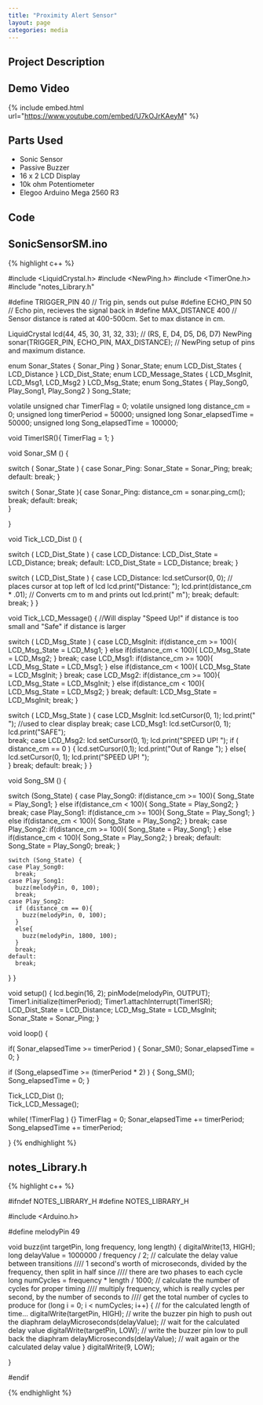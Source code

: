 ```yaml
---
title: "Proximity Alert Sensor"
layout: page
categories: media
---
```

## Project Description

  
## Demo Video
{% include embed.html url="https://www.youtube.com/embed/U7kOJrKAeyM" %}

## Parts Used
- Sonic Sensor
- Passive Buzzer
- 16 x 2 LCD Display
- 10k ohm Potentiometer
- Elegoo Arduino Mega 2560 R3
  
## Code

## SonicSensorSM.ino
{% highlight c++ %}

#include <LiquidCrystal.h>
#include <NewPing.h>
#include <TimerOne.h>
#include "notes_Library.h"

#define TRIGGER_PIN  40  // Trig pin, sends out pulse
#define ECHO_PIN     50  // Echo pin, recieves the signal back in
#define MAX_DISTANCE 400 // Sensor distance is rated at 400-500cm. Set to max distance in cm.

LiquidCrystal lcd(44, 45, 30, 31, 32, 33);  // (RS, E, D4, D5, D6, D7)
NewPing sonar(TRIGGER_PIN, ECHO_PIN, MAX_DISTANCE); // NewPing setup of pins and maximum distance.

enum Sonar_States { Sonar_Ping } Sonar_State;
enum LCD_Dist_States { LCD_Distance } LCD_Dist_State;
enum LCD_Message_States { LCD_MsgInit, LCD_Msg1, LCD_Msg2 } LCD_Msg_State;
enum Song_States { Play_Song0, Play_Song1, Play_Song2 } Song_State;

volatile unsigned char TimerFlag = 0;
volatile unsigned long distance_cm = 0;
unsigned long timerPeriod = 50000;
unsigned long Sonar_elapsedTime = 50000;
unsigned long Song_elapsedTime = 100000;

void TimerISR(){
  TimerFlag = 1;
}

void Sonar_SM () {
  
  switch ( Sonar_State ) {
    case Sonar_Ping:
      Sonar_State = Sonar_Ping;
      break;
    default:
      break;
  }
  
  switch ( Sonar_State ){
    case Sonar_Ping:
      distance_cm = sonar.ping_cm();
      break;
    default:
      break;      
  }
  
}

void Tick_LCD_Dist () {
  
  switch ( LCD_Dist_State ) {
    case LCD_Distance:
      LCD_Dist_State = LCD_Distance;
      break;
    default:
      LCD_Dist_State = LCD_Distance;
      break;
  }

  switch ( LCD_Dist_State ) {
    case LCD_Distance:
      lcd.setCursor(0, 0);              // places cursor at top left of lcd
      lcd.print("Distance: ");
      lcd.print(distance_cm * .01);   // Converts cm to m and prints out
      lcd.print(" m");
      break;
    default:
      break;
  }
}


void Tick_LCD_Message() {   //Will display "Speed Up!" if distance is too small and "Safe" if distance is larger
  
  switch ( LCD_Msg_State ) {
    case LCD_MsgInit:
      if(distance_cm >= 100){
        LCD_Msg_State = LCD_Msg1;
      }
      else if(distance_cm < 100){
        LCD_Msg_State = LCD_Msg2;
      }
      break;
    case LCD_Msg1:
      if(distance_cm >= 100){
        LCD_Msg_State = LCD_Msg1;
      }
      else if(distance_cm < 100){
        LCD_Msg_State = LCD_MsgInit;
      }
      break;
    case LCD_Msg2:
      if(distance_cm >= 100){
        LCD_Msg_State = LCD_MsgInit;
      }
      else if(distance_cm < 100){
        LCD_Msg_State = LCD_Msg2;
      }
      break;
    default:
      LCD_Msg_State = LCD_MsgInit;
      break;
  }
  
  switch ( LCD_Msg_State ) {
    case LCD_MsgInit:
      lcd.setCursor(0, 1);
      lcd.print("                ");    //used to clear display
      break;
    case LCD_Msg1:
      lcd.setCursor(0, 1);
      lcd.print("SAFE");     
      break;
    case LCD_Msg2:
      lcd.setCursor(0, 1);
      lcd.print("SPEED UP!       ");
      if ( distance_cm == 0 ) {
        lcd.setCursor(0,1);
        lcd.print("Out of Range    ");
      }
      else{
        lcd.setCursor(0, 1);
        lcd.print("SPEED UP!       ");        
      }
      break;
    default:
      break;
  }
}

void Song_SM () {

  switch (Song_State) {
    case Play_Song0:
      if(distance_cm >= 100){
        Song_State = Play_Song1;
      }
      else if(distance_cm < 100){
        Song_State = Play_Song2;
      }
      break;
    case Play_Song1:
      if(distance_cm >= 100){
        Song_State = Play_Song1;
      }
      else if(distance_cm < 100){
        Song_State = Play_Song2;
      }
      break;
    case Play_Song2:
      if(distance_cm >= 100){
        Song_State = Play_Song1;
      }
      else if(distance_cm < 100){
        Song_State = Play_Song2;
      }
      break;
    default:
      Song_State = Play_Song0;
      break;
  }
  
    switch (Song_State) {
    case Play_Song0:
      break;
    case Play_Song1:
      buzz(melodyPin, 0, 100);
      break;
    case Play_Song2:
      if (distance_cm == 0){
        buzz(melodyPin, 0, 100);
      }
      else{
        buzz(melodyPin, 1800, 100);
      }
      break;
    default:
      break;
  }
}

void setup() {
  lcd.begin(16, 2);
  pinMode(melodyPin, OUTPUT);
  Timer1.initialize(timerPeriod);
  Timer1.attachInterrupt(TimerISR);
  LCD_Dist_State = LCD_Distance;
  LCD_Msg_State = LCD_MsgInit;
  Sonar_State = Sonar_Ping;
}

void loop() {
  
  if( Sonar_elapsedTime >= timerPeriod ) {
    Sonar_SM();
    Sonar_elapsedTime = 0;
  }

  if (Song_elapsedTime >= (timerPeriod * 2) ) {
    Song_SM();
    Song_elapsedTime = 0;
  }
  
  Tick_LCD_Dist ();  
  Tick_LCD_Message();

  while( !TimerFlag ) {}
  TimerFlag = 0;
  Sonar_elapsedTime += timerPeriod;
  Song_elapsedTime += timerPeriod;
  
}
{% endhighlight %}
  
## notes_Library.h
{% highlight c++ %}
  
#ifndef NOTES_LIBRARY_H
#define NOTES_LIBRARY_H

#include <Arduino.h>

#define melodyPin 49


void buzz(int targetPin, long frequency, long length) {
  digitalWrite(13, HIGH);
  long delayValue = 1000000 / frequency / 2; // calculate the delay value between transitions
  //// 1 second's worth of microseconds, divided by the frequency, then split in half since
  //// there are two phases to each cycle
  long numCycles = frequency * length / 1000; // calculate the number of cycles for proper timing
  //// multiply frequency, which is really cycles per second, by the number of seconds to
  //// get the total number of cycles to produce
  for (long i = 0; i < numCycles; i++) { // for the calculated length of time...
    digitalWrite(targetPin, HIGH); // write the buzzer pin high to push out the diaphram
    delayMicroseconds(delayValue); // wait for the calculated delay value
    digitalWrite(targetPin, LOW); // write the buzzer pin low to pull back the diaphram
    delayMicroseconds(delayValue); // wait again or the calculated delay value
  }
  digitalWrite(9, LOW);

}

#endif

{% endhighlight %}
